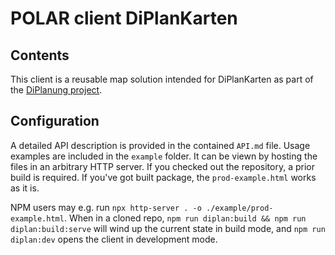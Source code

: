 # POLAR client DiPlanKarten

## Contents

This client is a reusable map solution intended for DiPlanKarten as part of the [DiPlanung project](https://www.diplanung.de/).

## Configuration

A detailed API description is provided in the contained `API.md` file. Usage examples are included in the `example` folder. It can be viewn by hosting the files in an arbitrary HTTP server. If you checked out the repository, a prior build is required. If you've got built package, the `prod-example.html` works as it is.

NPM users may e.g. run `npx http-server . -o ./example/prod-example.html`. When in a cloned repo, `npm run diplan:build && npm run diplan:build:serve` will wind up the current state in build mode, and `npm run diplan:dev` opens the client in development mode.
